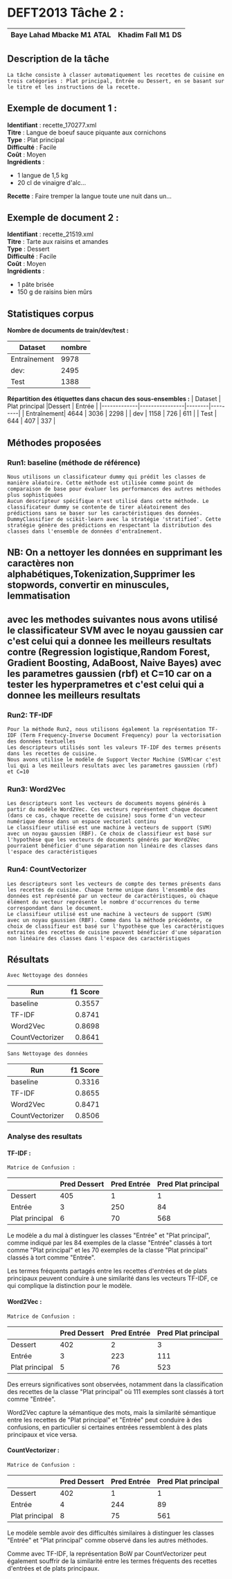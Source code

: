 # DEFT2013 Tâche 2 :


| **Baye Lahad Mbacke M1 ATAL** | **Khadim Fall M1 DS**
|----------------|----------------|
## Description de la tâche
    La tâche consiste à classer automatiquement les recettes de cuisine en trois catégories : Plat principal, Entrée ou Dessert, en se basant sur le titre et les instructions de la recette.
## Exemple de document 1 :
**Identifiant** : recette_170277.xml  
**Titre** : Langue de boeuf sauce piquante aux cornichons  
**Type** : Plat principal  
**Difficulté** : Facile  
**Coût** : Moyen  
**Ingrédients** :
- 1 langue de 1,5 kg
- 20 cl de vinaigre d'alc...  

**Recette** : Faire tremper la langue toute une nuit dans un...

## Exemple de document 2 :
**Identifiant** : recette_21519.xml  
**Titre** : Tarte aux raisins et amandes  
**Type** : Dessert  
**Difficulté** : Facile  
**Coût** : Moyen  
**Ingrédients** :
- 1 pâte brisée
- 150 g de raisins bien mûrs

## Statistiques corpus

**Nombre de documents de train/dev/test :**

|   Dataset     | nombre |
|---------------|--------|
| Entraînement  |  9978  |
| dev:          |  2495  |
| Test          |  1388  |

**Répartition des étiquettes dans chacun des sous-ensembles :**
|   Dataset   | Plat principal |Dessert | Entrée |
|-------------|----------------|--------|---------|
| Entraînement| 4644           | 3036   | 2298    |
| dev         | 1158           | 726    | 611     |
| Test        | 644            | 407    | 337     |

## Méthodes proposées

### Run1: baseline (méthode de référence)

	Nous utilisons un classificateur dummy qui prédit les classes de manière aléatoire. Cette méthode est utilisée comme point de comparaison de base pour évaluer les performances des autres méthodes plus sophistiquées
	Aucun descripteur spécifique n'est utilisé dans cette méthode. Le classificateur dummy se contente de tirer aléatoirement des prédictions sans se baser sur les caractéristiques des données.
	DummyClassifier de scikit-learn avec la stratégie 'stratified'. Cette stratégie génère des prédictions en respectant la distribution des classes dans l'ensemble de données d'entraînement.


## NB: On a nettoyer les données en supprimant  les caractères non alphabétiques,Tokenization,Supprimer les stopwords, convertir en minuscules, lemmatisation
## avec les methodes suivantes nous avons utilisé le classificateur SVM avec le noyau gaussien car c'est celui qui a donnee les meilleurs resultats contre (Regression logistique,Random Forest, Gradient Boosting, AdaBoost, Naive Bayes) avec les parametres gaussien (rbf) et C=10 car on a tester les hyperprametres et c'est celui qui a donnee les meilleurs resultats

### Run2: TF-IDF

    Pour la méthode Run2, nous utilisons également la représentation TF-IDF (Term Frequency-Inverse Document Frequency) pour la vectorisation des données textuelles
    Les descripteurs utilisés sont les valeurs TF-IDF des termes présents dans les recettes de cuisine.
    Nous avons utilise le modèle de Support Vector Machine (SVM)car c'est lui qui a les meilleurs resultats avec les parametres gaussien (rbf) et C=10
### Run3: Word2Vec

    Les descripteurs sont les vecteurs de documents moyens générés à partir du modèle Word2Vec. Ces vecteurs représentent chaque document (dans ce cas, chaque recette de cuisine) sous forme d'un vecteur numérique dense dans un espace vectoriel continu
    Le classifieur utilisé est une machine à vecteurs de support (SVM) avec un noyau gaussien (RBF). Ce choix de classifieur est basé sur l'hypothèse que les vecteurs de documents générés par Word2Vec pourraient bénéficier d'une séparation non linéaire des classes dans l'espace des caractéristiques
### Run4: CountVectorizer
    Les descripteurs sont les vecteurs de compte des termes présents dans les recettes de cuisine. Chaque terme unique dans l'ensemble des données est représenté par un vecteur de caractéristiques, où chaque élément du vecteur représente le nombre d'occurrences du terme correspondant dans le document.
    Le classifieur utilisé est une machine à vecteurs de support (SVM) avec un noyau gaussien (RBF). Comme dans la méthode précédente, ce choix de classifieur est basé sur l'hypothèse que les caractéristiques extraites des recettes de cuisine peuvent bénéficier d'une séparation non linéaire des classes dans l'espace des caractéristiques
## Résultats
``Avec Nettoyage des données``

| Run      | f1 Score |                       
| -------- | --------:|
| baseline |  0.3557 |
| TF-IDF   |  0.8741 |
| Word2Vec |  0.8698 |
| CountVectorizer   | 0.8641 |

``Sans Nettoyage des données``

| Run      | f1 Score |
| -------- | --------:|
| baseline |  0.3316 |
| TF-IDF   |  0.8655 |
| Word2Vec |  0.8471  |
| CountVectorizer   | 0.8506 |

### Analyse des resultats

#### TF-IDF :
``Matrice de Confusion :``

|         | Pred Dessert | Pred Entrée | Pred Plat principal |
|---------|--------------|-------------|---------------------|
| Dessert | 405          | 1           | 1                   |
| Entrée  | 3            | 250         | 84                  |
| Plat principal | 6    | 70          | 568                 |

Le modèle a du mal à distinguer les classes "Entrée" et "Plat principal", comme indiqué par les 84 exemples de la classe "Entrée" classés à tort comme "Plat principal" et les 70 exemples de la classe "Plat principal" classés à tort comme "Entrée".

Les termes fréquents partagés entre les recettes d'entrées et de plats principaux peuvent conduire à une similarité dans les vecteurs TF-IDF, ce qui complique la distinction pour le modèle.


#### Word2Vec :
``Matrice de Confusion :``

|         | Pred Dessert | Pred Entrée | Pred Plat principal |
|---------|--------------|-------------|---------------------|
| Dessert | 402          | 2           | 3                   |
| Entrée  | 3            | 223         | 111                  |
| Plat principal | 5    | 76          | 523                 |


Des erreurs significatives sont observées, notamment dans la classification des recettes de la classe "Plat principal" où 111 exemples sont classés à tort comme "Entrée".

Word2Vec capture la sémantique des mots, mais la similarité sémantique entre les recettes de "Plat principal" et "Entrée" peut conduire à des confusions, en particulier si certaines entrées ressemblent à des plats principaux et vice versa.

#### CountVectorizer :
``Matrice de Confusion :``

|         | Pred Dessert | Pred Entrée | Pred Plat principal |
|---------|--------------|-------------|---------------------|
| Dessert | 402          | 1           | 1                   |
| Entrée  | 4            | 244         | 89                  |
| Plat principal | 8    | 75          | 561                 |


Le modèle semble avoir des difficultés similaires à distinguer les classes "Entrée" et "Plat principal" comme observé dans les autres méthodes.

Comme avec TF-IDF, la représentation BoW par CountVectorizer peut également souffrir de la similarité entre les termes fréquents des recettes d'entrées et de plats principaux.
